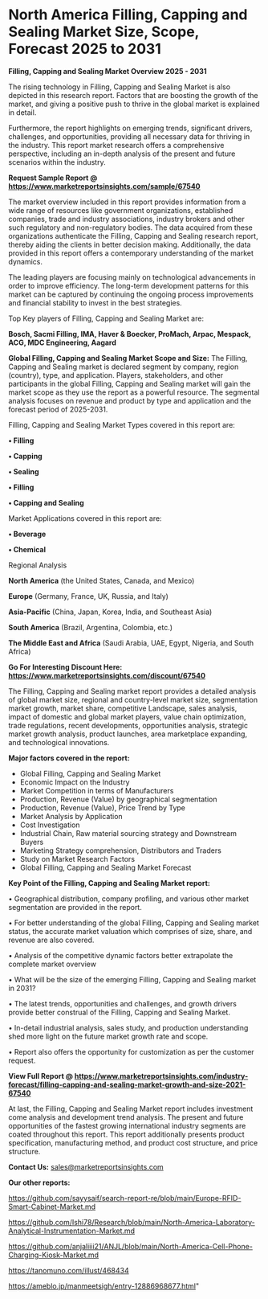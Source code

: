 # North America Filling, Capping and Sealing Market Size, Scope, Forecast 2025 to 2031

<Strong> Filling, Capping and Sealing Market Overview 2025 - 2031</strong>

The rising technology in Filling, Capping and Sealing Market is also depicted in this research report. Factors that are boosting the growth of the market, and giving a positive push to thrive in the global market is explained in detail.

Furthermore, the report highlights on emerging trends, significant drivers, challenges, and opportunities, providing all necessary data for thriving in the industry. This report market research offers a comprehensive perspective, including an in-depth analysis of the present and future scenarios within the industry.

<strong>Request Sample Report @ <a href=https://www.marketreportsinsights.com/sample/67540>https://www.marketreportsinsights.com/sample/67540</a></strong>

The market overview included in this report provides information from a wide range of resources like government organizations, established companies, trade and industry associations, industry brokers and other such regulatory and non-regulatory bodies. The data acquired from these organizations authenticate the Filling, Capping and Sealing research report, thereby aiding the clients in better decision making. Additionally, the data provided in this report offers a contemporary understanding of the market dynamics.

The leading players are focusing mainly on technological advancements in order to improve efficiency. The long-term development patterns for this market can be captured by continuing the ongoing process improvements and financial stability to invest in the best strategies.

Top Key players of Filling, Capping and Sealing Market are:

<strong>Bosch, Sacmi Filling, IMA, Haver & Boecker, ProMach, Arpac, Mespack, ACG, MDC Engineering, Aagard</strong>

<strong><b>Global Filling, Capping and Sealing Market Scope and Size:</b></strong>
The Filling, Capping and Sealing market is declared segment by company, region (country), type, and application. Players, stakeholders, and other participants in the global Filling, Capping and Sealing market will gain the market scope as they use the report as a powerful resource. The segmental analysis focuses on revenue and product by type and application and the forecast period of 2025-2031.

Filling, Capping and Sealing Market Types covered in this report are:

<strong>• Filling

• Capping

• Sealing

• Filling

• Capping and Sealing</strong>

Market Applications covered in this report are:

<strong>• Beverage

• Chemical</strong> 

Regional Analysis

<strong>North America</strong> (the United States, Canada, and Mexico)

<strong>Europe</strong> (Germany, France, UK, Russia, and Italy)

<strong>Asia-Pacific</strong> (China, Japan, Korea, India, and Southeast Asia)

<strong>South America</strong> (Brazil, Argentina, Colombia, etc.)

<strong>The Middle East and Africa</strong> (Saudi Arabia, UAE, Egypt, Nigeria, and South Africa)

<strong>Go For Interesting Discount Here: <a href=https://www.marketreportsinsights.com/discount/67540>https://www.marketreportsinsights.com/discount/67540</a></strong>

The Filling, Capping and Sealing market report provides a detailed analysis of global market size, regional and country-level market size, segmentation market growth, market share, competitive Landscape, sales analysis, impact of domestic and global market players, value chain optimization, trade regulations, recent developments, opportunities analysis, strategic market growth analysis, product launches, area marketplace expanding, and technological innovations.

<strong><b>Major factors covered in the report:</b></strong>
<ul>
  <li>Global Filling, Capping and Sealing Market </li>
  <li>Economic Impact on the Industry</li>
  <li>Market Competition in terms of Manufacturers</li>
  <li>Production, Revenue (Value) by geographical segmentation</li>
  <li>Production, Revenue (Value), Price Trend by Type</li>
  <li>Market Analysis by Application</li>
  <li>Cost Investigation</li>
  <li>Industrial Chain, Raw material sourcing strategy and Downstream Buyers</li>
  <li>Marketing Strategy comprehension, Distributors and Traders</li>
  <li>Study on Market Research Factors</li>
  <li>Global Filling, Capping and Sealing Market Forecast</li>
</ul>

<strong><b>Key Point of the Filling, Capping and Sealing Market report:</b></strong>

• Geographical distribution, company profiling, and various other market segmentation are provided in the report.

• For better understanding of the global Filling, Capping and Sealing market status, the accurate market valuation which comprises of size, share, and revenue are also covered.

• Analysis of the competitive dynamic factors better extrapolate the complete market overview

• What will be the size of the emerging Filling, Capping and Sealing market in 2031?

• The latest trends, opportunities and challenges, and growth drivers provide better construal of the Filling, Capping and Sealing Market.

• In-detail industrial analysis, sales study, and production understanding shed more light on the future market growth rate and scope.

• Report also offers the opportunity for customization as per the customer request.

<strong><b>View Full Report @ <a href=https://www.marketreportsinsights.com/industry-forecast/filling-capping-and-sealing-market-growth-and-size-2021-67540>https://www.marketreportsinsights.com/industry-forecast/filling-capping-and-sealing-market-growth-and-size-2021-67540</a></b></strong>


At last, the Filling, Capping and Sealing Market report includes investment come analysis and development trend analysis. The present and future opportunities of the fastest growing international industry segments are coated throughout this report. This report additionally presents product specification, manufacturing method, and product cost structure, and price structure.

<strong>Contact Us:</strong>
sales@marketreportsinsights.com

<strong>Our other reports:</strong>

<a href=https://github.com/sayysaif/search-report-re/blob/main/Europe-RFID-Smart-Cabinet-Market.md>https://github.com/sayysaif/search-report-re/blob/main/Europe-RFID-Smart-Cabinet-Market.md</a>

<a href=https://github.com/Ishi78/Research/blob/main/North-America-Laboratory-Analytical-Instrumentation-Market.md>https://github.com/Ishi78/Research/blob/main/North-America-Laboratory-Analytical-Instrumentation-Market.md</a>

<a href=https://github.com/anjaliiii21/ANJL/blob/main/North-America-Cell-Phone-Charging-Kiosk-Market.md>https://github.com/anjaliiii21/ANJL/blob/main/North-America-Cell-Phone-Charging-Kiosk-Market.md</a>

<a href=https://tanomuno.com/illust/468434>https://tanomuno.com/illust/468434</a>

<a href=https://ameblo.jp/manmeetsigh/entry-12886968677.html>https://ameblo.jp/manmeetsigh/entry-12886968677.html</a>"
